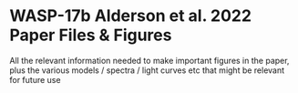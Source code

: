 # WASP-17b Alderson et al. 2022 Paper Files & Figures

All the relevant information needed to make important figures in the paper, plus the various models / spectra / light curves etc that might be relevant for future use
